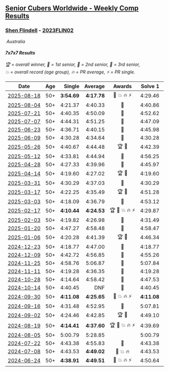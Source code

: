 <style>table {white-space: nowrap;}</style>
<link rel="stylesheet" type="text/css" href="/scw-comp/css/flags.css" />

## [Senior Cubers Worldwide - Weekly Comp Results](/scw-comp/results/)
### [Shen Flindell](README.md) - [2023FLIN02](https://www.worldcubeassociation.org/persons/2023FLIN02?event=777)

<i class="flag flag-AU" />&nbsp;Australia

#### 7x7x7 Results

<span style="white-space: nowrap;">🏆 = overall winner</span>, <span style="white-space: nowrap;">🥇 = 1st senior</span>, <span style="white-space: nowrap;">🥈 = 2nd senior</span>, <span style="white-space: nowrap;">🥉 = 3rd senior</span>, <span style="white-space: nowrap;">💥 = overall record (age group)</span>, <span style="white-space: nowrap;">🔥 = PR average</span>, <span style="white-space: nowrap;">⚡ = PR single</span>.

| Date | Age | Single | Average | Awards | Solve 1 | Solve 2 | Solve 3 | Video |
| :--: | :--: | --: | --: | :--: | --: | --: | --: | :-- |
| [2025-08-18](../../results/2025-08-18/777.md) | 50+ | **3:54.69** | **4:17.78** | 🥈 💥 🔥 ⚡ | 4:29.46 | 4:29.19 | **3:54.69** | [Desktop](https://www.facebook.com/events/628344336601481/permalink/633744409394807) / [Mobile](https://m.facebook.com/events/628344336601481?view=permalink&id=633744409394807) |
| [2025-08-04](../../results/2025-08-04/777.md) | 50+ | 4:21.37 | 4:40.33 | 🥈 | 4:40.86 | 4:21.37 | 4:58.76 | [Desktop](https://www.facebook.com/events/692804973405559/permalink/700689685950421) / [Mobile](https://m.facebook.com/events/692804973405559?view=permalink&id=700689685950421) |
| [2025-07-21](../../results/2025-07-21/777.md) | 50+ | 4:40.35 | 4:50.09 | 🥉 | 4:52.62 | 4:40.35 | 4:57.31 | [Desktop](https://www.facebook.com/events/1282615073570085/permalink/1290415636123362) / [Mobile](https://m.facebook.com/events/1282615073570085?view=permalink&id=1290415636123362) |
| [2025-07-07](../../results/2025-07-07/777.md) | 50+ | 4:44.31 | 4:51.25 | 🥈 | 4:47.09 | 4:44.31 | 5:02.36 | [Desktop](https://www.facebook.com/events/1058133109253286/permalink/1063794762020454) / [Mobile](https://m.facebook.com/events/1058133109253286?view=permalink&id=1063794762020454) |
| [2025-06-23](../../results/2025-06-23/777.md) | 50+ | 4:36.71 | 4:40.15 | 🥉 | 4:45.98 | 4:36.71 | 4:37.77 | [Desktop](https://www.facebook.com/events/1227102092228403/permalink/1228764398728839) / [Mobile](https://m.facebook.com/events/1227102092228403?view=permalink&id=1228764398728839) |
| [2025-06-09](../../results/2025-06-09/777.md) | 50+ | 4:30.28 | 4:34.64 | 🥈 | 4:30.28 | 4:32.20 | 4:41.43 | [Desktop](https://www.facebook.com/events/2080552229022879/permalink/2088583461553089) / [Mobile](https://m.facebook.com/events/2080552229022879?view=permalink&id=2088583461553089) |
| [2025-05-26](../../results/2025-05-26/777.md) | 50+ | 4:40.67 | 4:44.48 | 🏆 🥇 | 4:42.39 | 4:40.67 | 4:50.38 | [Desktop](https://www.facebook.com/events/682673204539262/permalink/687150814091501) / [Mobile](https://m.facebook.com/events/682673204539262?view=permalink&id=687150814091501) |
| [2025-05-12](../../results/2025-05-12/777.md) | 50+ | 4:33.81 | 4:44.94 | 🥉 | 4:56.25 | 4:33.81 | 4:44.77 | [Desktop](https://www.facebook.com/events/1048583683851881/permalink/1053968933313356) / [Mobile](https://m.facebook.com/events/1048583683851881?view=permalink&id=1053968933313356) |
| [2025-04-28](../../results/2025-04-28/777.md) | 50+ | 4:27.33 | 4:39.96 | 🥉 | 4:45.97 | 4:46.57 | 4:27.33 | [Desktop](https://www.facebook.com/events/1377117046816998/permalink/1383173766211326) / [Mobile](https://m.facebook.com/events/1377117046816998?view=permalink&id=1383173766211326) |
| [2025-04-14](../../results/2025-04-14/777.md) | 50+ | 4:19.60 | 4:27.02 | 🏆 🥇 | 4:19.60 | 4:35.97 | 4:25.49 | [Desktop](https://www.facebook.com/events/557740544015249/permalink/563377810118189) / [Mobile](https://m.facebook.com/events/557740544015249?view=permalink&id=563377810118189) |
| [2025-03-31](../../results/2025-03-31/777.md) | 50+ | 4:30.29 | 4:37.03 | 🥈 | 4:30.29 | 4:49.61 | 4:31.19 | [Desktop](https://www.facebook.com/events/1215716510554915/permalink/1224770869649479) / [Mobile](https://m.facebook.com/events/1215716510554915?view=permalink&id=1224770869649479) |
| [2025-03-17](../../results/2025-03-17/777.md) | 50+ | 4:22.25 | 4:35.49 | 🏆 🥇 | 4:51.28 | 4:32.95 | 4:22.25 | [Desktop](https://www.facebook.com/events/640124968972990/permalink/647241218261365) / [Mobile](https://m.facebook.com/events/640124968972990?view=permalink&id=647241218261365) |
| [2025-03-03](../../results/2025-03-03/777.md) | 50+ | 4:18.09 | 4:36.79 | 🥈 | 4:53.12 | 4:39.17 | 4:18.09 | [Desktop](https://www.facebook.com/events/1658275441710851/permalink/1662795591258836) / [Mobile](https://m.facebook.com/events/1658275441710851?view=permalink&id=1662795591258836) |
| [2025-02-17](../../results/2025-02-17/777.md) | 50+ | **4:10.44** | **4:24.53** | 🏆 🥇 💥 🔥 ⚡ | 4:29.87 | 4:33.28 | **4:10.44** | [Desktop](https://www.facebook.com/745394767/videos/638761358752938) / [Mobile](https://m.facebook.com/745394767/videos/638761358752938) |
| [2025-02-03](../../results/2025-02-03/777.md) | 50+ | 4:19.82 | 4:26.98 | 🥈 | 4:31.49 | 4:29.64 | 4:19.82 | [Desktop](https://www.facebook.com/745394767/videos/1151224613051965) / [Mobile](https://m.facebook.com/745394767/videos/1151224613051965) |
| [2025-01-20](../../results/2025-01-20/777.md) | 50+ | 4:47.27 | 4:58.48 | 🥈 | 4:58.47 | 4:47.27 | 5:09.70 | [Desktop](https://www.facebook.com/745394767/videos/3911441135767100) / [Mobile](https://m.facebook.com/745394767/videos/3911441135767100) |
| [2025-01-06](../../results/2025-01-06/777.md) | 50+ | 4:20.28 | 4:41.39 | 🏆 🥇 | 4:46.34 | 4:20.28 | 4:57.56 | [Desktop](https://www.facebook.com/745394767/videos/564335779920731) / [Mobile](https://m.facebook.com/745394767/videos/564335779920731) |
| [2024-12-23](../../results/2024-12-23/777.md) | 50+ | 4:18.77 | 4:47.00 | 🥈 | 4:18.77 | 4:48.20 | 5:14.04 | [Desktop](https://www.facebook.com/745394767/videos/1305757324089114) / [Mobile](https://m.facebook.com/745394767/videos/1305757324089114) |
| [2024-12-09](../../results/2024-12-09/777.md) | 50+ | 4:42.72 | 4:56.85 | 🥉 | 4:55.26 | 5:12.57 | 4:42.72 | [Desktop](https://www.facebook.com/745394767/videos/859060476435854) / [Mobile](https://m.facebook.com/745394767/videos/859060476435854) |
| [2024-11-25](../../results/2024-11-25/777.md) | 50+ | 4:58.76 | 5:06.87 | 🥉 | 5:07.84 | 5:14.01 | 4:58.76 | [Desktop](https://www.facebook.com/745394767/videos/2046050842534793) / [Mobile](https://m.facebook.com/745394767/videos/2046050842534793) |
| [2024-11-11](../../results/2024-11-11/777.md) | 50+ | 4:19.28 | 4:36.35 | 🥈 | 4:19.28 | 4:41.00 | 4:48.77 | [Desktop](https://www.facebook.com/745394767/videos/1395108131467967) / [Mobile](https://m.facebook.com/745394767/videos/1395108131467967) |
| [2024-10-28](../../results/2024-10-28/777.md) | 50+ | 4:14.64 | 4:58.42 | 🥉 | 4:47.53 | 4:14.64 | 5:53.10 | [Desktop](https://www.facebook.com/745394767/videos/794307596114097) / [Mobile](https://m.facebook.com/745394767/videos/794307596114097) |
| [2024-10-14](../../results/2024-10-14/777.md) | 50+ | 4:40.45 | DNF | 🥉 | 4:40.45 | 4:45.53 | DNF | [Desktop](https://www.facebook.com/745394767/videos/1746571839436898) / [Mobile](https://m.facebook.com/745394767/videos/1746571839436898) |
| [2024-09-30](../../results/2024-09-30/777.md) | 50+ | **4:11.08** | **4:25.65** | 🥈 💥 🔥 ⚡ | **4:11.08** | 4:30.22 | 4:35.66 | [Desktop](https://www.facebook.com/745394767/videos/1993203487792438) / [Mobile](https://m.facebook.com/745394767/videos/1993203487792438) |
| [2024-09-16](../../results/2024-09-16/777.md) | 50+ | 4:31.48 | 4:52.95 | 🥈 | 5:07.81 | 4:31.48 | 4:59.55 | [Desktop](https://www.facebook.com/745394767/videos/874214041002147) / [Mobile](https://m.facebook.com/745394767/videos/874214041002147) |
| [2024-09-02](../../results/2024-09-02/777.md) | 50+ | 4:24.46 | 4:42.85 | 🏆 🥇 | 4:49.10 | 4:55.00 | 4:24.46 | [Desktop](https://www.facebook.com/745394767/videos/3724325967826582) / [Mobile](https://m.facebook.com/745394767/videos/3724325967826582) |
| [2024-08-19](../../results/2024-08-19/777.md) | 50+ | **4:14.41** | **4:37.60** | 🏆 🥇 💥 🔥 ⚡ | 4:39.69 | **4:14.41** | 4:58.69 | [Desktop](https://www.facebook.com/745394767/videos/3009707042505640) / [Mobile](https://m.facebook.com/745394767/videos/3009707042505640) |
| [2024-08-05](../../results/2024-08-05/777.md) | 50+ | 5:00.79 | 5:28.85 |  | 5:00.79 | 5:24.33 | 6:01.43 | [Desktop](https://www.facebook.com/745394767/videos/1013357320235135) / [Mobile](https://m.facebook.com/745394767/videos/1013357320235135) |
| [2024-07-22](../../results/2024-07-22/777.md) | 50+ | 4:43.38 | 4:55.83 | 🥈 | 4:43.38 | 5:08.67 | 4:55.44 | [Desktop](https://www.facebook.com/events/785148847162745/permalink/790802646597365) / [Mobile](https://m.facebook.com/events/785148847162745?view=permalink&id=790802646597365) |
| [2024-07-08](../../results/2024-07-08/777.md) | 50+ | 4:43.53 | **4:49.02** | 🥈 💥 🔥 | 4:43.53 | 4:55.68 | 4:47.84 | [Desktop](https://www.facebook.com/745394767/videos/496217493094606) / [Mobile](https://m.facebook.com/745394767/videos/496217493094606) |
| [2024-06-24](../../results/2024-06-24/777.md) | 50+ | **4:38.91** | **4:49.51** | 🥉 💥 🔥 ⚡ | 4:50.64 | 4:58.99 | **4:38.91** | [Desktop](https://www.facebook.com/745394767/videos/1375259303865056) / [Mobile](https://m.facebook.com/745394767/videos/1375259303865056) |


<!-- Global site tag (gtag.js) - Google Analytics -->
<script async src="https://www.googletagmanager.com/gtag/js?id=UA-86348435-3"></script>
<script>window.dataLayer = window.dataLayer || []; function gtag() {dataLayer.push(arguments);} gtag('js', new Date()); gtag('config', 'UA-86348435-3');</script>
